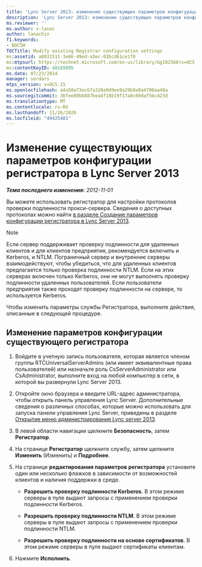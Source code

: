 ```yaml
---
title: 'Lync Server 2013: изменение существующих параметров конфигурации регистратора'
description: 'Lync Server 2013: изменение существующих параметров конфигурации регистратора.'
ms.reviewer: ''
ms.author: v-lanac
author: lanachin
f1.keywords:
- NOCSH
TOCTitle: Modify existing Registrar configuration settings
ms:assetid: a8931511-3e66-49ed-a3ec-03bcd61ce1f0
ms:mtpsurl: https://technet.microsoft.com/en-us/library/Gg182566(v=OCS.15)
ms:contentKeyID: 48185095
ms.date: 07/23/2014
manager: serdars
mtps_version: v=OCS.15
ms.openlocfilehash: a4a58a73ec67a320a9d9ee9a29b8e0a4708aa40a
ms.sourcegitcommit: 36fee89bb887bea4f18b19f17a8c69daf5bc423d
ms.translationtype: MT
ms.contentlocale: ru-RU
ms.lasthandoff: 11/26/2020
ms.locfileid: "49425481"
---
```

# <a name="modify-existing-registrar-configuration-settings-in-lync-server-2013"></a>Изменение существующих параметров конфигурации регистратора в Lync Server 2013

<div data-xmlns="http://www.w3.org/1999/xhtml">

<div class="topic" data-xmlns="http://www.w3.org/1999/xhtml" data-msxsl="urn:schemas-microsoft-com:xslt" data-cs="https://msdn.microsoft.com/">

<div data-asp="https://msdn2.microsoft.com/asp">



</div>

<div id="mainSection">

<div id="mainBody">

<span> </span>

_**Тема последнего изменения:** 2012-11-01_

Вы можете использовать регистратор для настройки протоколов проверки подлинности прокси-сервера. Сведения о доступных протоколах можно найти [в разделе Создание параметров конфигурации регистратора в Lync Server 2013](lync-server-2013-create-registrar-configuration-settings.md).

<div>


> [!NOTE]  
> Если сервер поддерживает проверку подлинности для удаленных клиентов и для клиентов предприятия, рекомендуется включить и Kerberos, и NTLM. Пограничный сервер и внутренние серверы взаимодействуют, чтобы убедиться, что для удаленных клиентов предлагается только проверка подлинности NTLM. Если на этих серверах включен только Kerberos, они не могут выполнять проверку подлинности удаленных пользователей. Если пользователи предприятия также проходят проверку подлинности на сервере, то используется Kerberos.



</div>

Чтобы изменить параметры службы Регистратора, выполните действия, описанные в следующей процедуре.

<div>

## <a name="to-modify-existing-registrar-configuration-settings"></a>Изменение параметров конфигурации существующего регистратора

1.  Войдите в учетную запись пользователя, которая является членом группы RTCUniversalServerAdmins (или имеет эквивалентные права пользователей) или назначьте роль CsServerAdministrator или CsAdministrator, выполните вход на любой компьютер в сети, в которой вы развернули Lync Server 2013.

2.  Откройте окно браузера и введите URL-адрес администратора, чтобы открыть панель управления Lync Server. Дополнительные сведения о различных способах, которые можно использовать для запуска панели управления Lync Server, приведены в разделе [Открытие меню администрирования Lync server 2013](lync-server-2013-open-lync-server-administrative-tools.md).

3.  В левой области навигации щелкните **Безопасность**, затем **Регистратор**.

4.  На странице **Регистратор** щелкните службу, затем щелкните **Изменить** (Изменить) и **Подробнее**.

5.  На странице **редактирования параметров регистратора** установите один или несколько флажков в зависимости от возможностей клиентов и наличия поддержки в среде.
    
      - **Разрешить проверку подлинности Kerberos**. В этом режиме серверы в пуле выдают запросы с применением проверки подлинности Kerberos.
    
      - **Разрешить проверку подлинности NTLM**. В этом режиме серверы в пуле выдают запросы с применением проверки подлинности NTLM.
    
      - **Разрешить проверку подлинности на основе сертификатов**. В этом режиме серверы в пуле выдают сертификаты клиентам.

6.  Нажмите **Исполнить**.

</div>

</div>

<span> </span>

</div>

</div>

</div>

